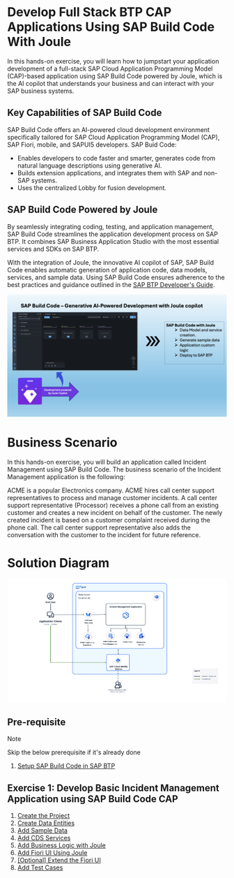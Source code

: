 # Develop Full Stack BTP CAP Applications Using SAP Build Code With Joule

In this hands-on exercise, you will learn how to jumpstart your application development of a full-stack SAP Cloud Application Programming Model (CAP)-based application using SAP Build Code powered by Joule, which is the AI copilot that understands your business and can interact with your SAP business systems.


## Key Capabilities of SAP Build Code

SAP Build Code offers an AI-powered cloud development environment specifically tailored for SAP Cloud Application Programming Model (CAP), SAP Fiori, mobile, and SAPUI5 developers. SAP Buid Code:
- Enables developers to code faster and smarter, generates code from natural language descriptions using generative AI.
- Builds extension applications, and integrates them with SAP and non-SAP systems.
- Uses the centralized Lobby for fusion development.

## SAP Build Code Powered by Joule

By seamlessly integrating coding, testing, and application management, SAP Build Code streamlines the application development process on SAP BTP. It combines SAP Business Application Studio with the most essential services and SDKs on SAP BTP.

With the integration of Joule, the innovative AI copilot of SAP, SAP Build Code enables automatic generation of application code, data models, services, and sample data. Using SAP Build Code ensures adherence to the best practices and guidance outlined in the [SAP BTP Developer's Guide](https://help.sap.com/docs/btp/btp-developers-guide/btp-developers-guide?version=Cloud).

![build code with joule](images/build-code.png)

# Business Scenario

In this hands-on exercise, you will build an application called Incident Management using SAP Build Code. The business scenario of the Incident Management application is the following:

ACME is a popular Electronics company. ACME hires call center support representatives to process and manage customer incidents. A call center support representative (Processor) receives a phone call from an existing customer and creates a new incident on behalf of the customer. The newly created incident is based on a customer complaint received during the phone call. The call center support representative also adds the conversation with the customer to the incident for future reference.

# Solution Diagram

![Solution Diagram](images/Solution-Diagram.png)

## Pre-requisite
> [!Note]
> Skip the below prerequisite if it's already done 

1. [Setup SAP Build Code in SAP BTP](./document/prerequisites.md)

## Exercise 1: Develop Basic Incident Management Application using SAP Build Code CAP


1. [Create the Project](./document/create-full-stack-project.md)
2. [Create Data Entities](./document/create-data-entities.md)
3. [Add Sample Data](./document/enhance-sample-data.md)
4. [Add CDS Services](./document/generate-service.md)
5. [Add Business Logic with Joule](./document/custom-logic.md)
6. [Add Fiori UI Using Joule](./document/fiori-ui.md)
7. [[Optional] Extend the Fiori UI](./document/extend-fiori-ui.md)
8. [Add Test Cases](./document/testcase.md)


